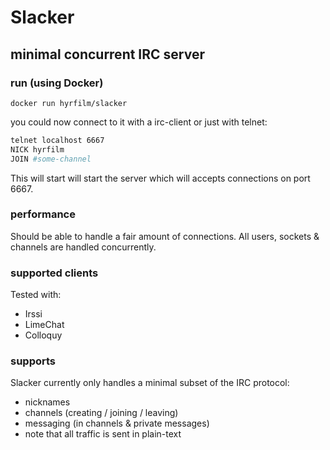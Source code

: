 # Slacker
## minimal concurrent IRC server

### run (using Docker)
`docker run hyrfilm/slacker`

you could now connect to it with a irc-client or just with telnet:
```bash
telnet localhost 6667
NICK hyrfilm
JOIN #some-channel
```

This will start will start the server which will accepts connections on port 6667.

### performance
Should be able to handle a fair amount of connections. All users, sockets & channels are handled concurrently.

### supported clients
Tested with:
- Irssi
- LimeChat
- Colloquy


### supports
Slacker currently only handles a minimal subset of the IRC protocol:
- nicknames
- channels (creating / joining / leaving)
- messaging (in channels & private messages)
- note that all traffic is sent in plain-text